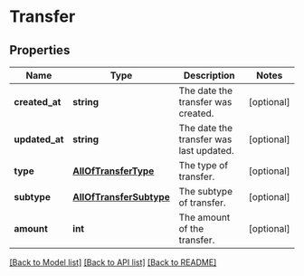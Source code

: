 # Transfer

## Properties
Name | Type | Description | Notes
------------ | ------------- | ------------- | -------------
**created_at** | **string** | The date the transfer was created. | [optional] 
**updated_at** | **string** | The date the transfer was last updated. | [optional] 
**type** | [**AllOfTransferType**](AllOfTransferType.md) | The type of transfer. | [optional] 
**subtype** | [**AllOfTransferSubtype**](AllOfTransferSubtype.md) | The subtype of transfer. | [optional] 
**amount** | **int** | The amount of the transfer. | [optional] 

[[Back to Model list]](../../README.md#documentation-for-models) [[Back to API list]](../../README.md#documentation-for-api-endpoints) [[Back to README]](../../README.md)

